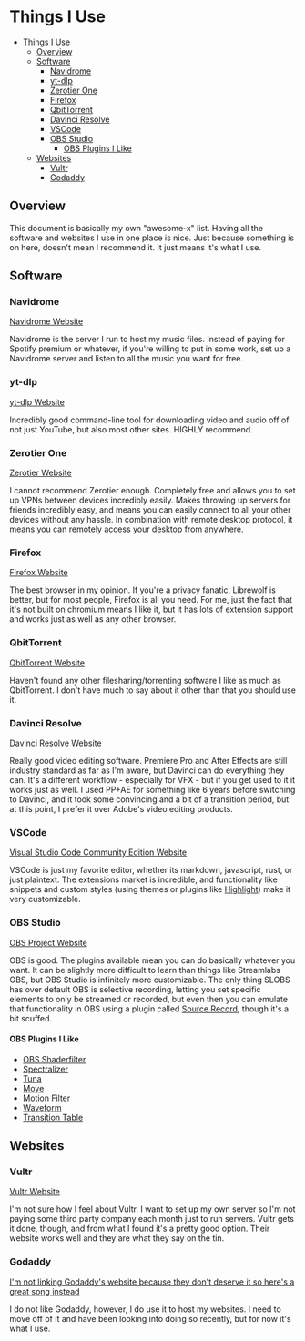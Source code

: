 # Things I Use

- [Things I Use](#things-i-use)
  - [Overview](#overview)
  - [Software](#software)
    - [Navidrome](#navidrome)
    - [yt-dlp](#yt-dlp)
    - [Zerotier One](#zerotier-one)
    - [Firefox](#firefox)
    - [QbitTorrent](#qbittorrent)
    - [Davinci Resolve](#davinci-resolve)
    - [VSCode](#vscode)
    - [OBS Studio](#obs-studio)
      - [OBS Plugins I Like](#obs-plugins-i-like)
  - [Websites](#websites)
    - [Vultr](#vultr)
    - [Godaddy](#godaddy)

## Overview

This document is basically my own "awesome-x" list. Having all the software and websites I use in one place is nice. Just because something is on here, doesn't mean I recommend it. It just means it's what I use.

## Software

### Navidrome

[Navidrome Website]()

Navidrome is the server I run to host my music files. Instead of paying for Spotify premium or whatever, if you're willing to put in some work, set up a Navidrome server and listen to all the music you want for free.

### yt-dlp

[yt-dlp Website]()

Incredibly good command-line tool for downloading video and audio off of not just YouTube, but also most other sites. HIGHLY recommend.

### Zerotier One

[Zerotier Website](https://zerotier.com/)

I cannot recommend Zerotier enough. Completely free and allows you to set up VPNs between devices incredibly easily. Makes throwing up servers for friends incredibly easy, and means you can easily connect to all your other devices without any hassle. In combination with remote desktop protocol, it means you can remotely access your desktop from anywhere.

### Firefox

[Firefox Website](https://www.mozilla.org/en-US/firefox/new/)

The best browser in my opinion. If you're a privacy fanatic, Librewolf is better, but for most people, Firefox is all you need. For me, just the fact that it's not built on chromium means I like it, but it has lots of extension support and works just as well as any other browser.

### QbitTorrent

[QbitTorrent Website](https://www.qbittorrent.org/)

Haven't found any other filesharing/torrenting software I like as much as QbitTorrent. I don't have much to say about it other than that you should use it.

### Davinci Resolve

[Davinci Resolve Website](https://www.blackmagicdesign.com/products/davinciresolve)

Really good video editing software. Premiere Pro and After Effects are still industry standard as far as I'm aware, but Davinci can do everything they can. It's a different workflow - especially for VFX - but if you get used to it it works just as well. I used PP+AE for something like 6 years before switching to Davinci, and it took some convincing and a bit of a transition period, but at this point, I prefer it over Adobe's video editing products.

### VSCode

[Visual Studio Code Community Edition Website](https://visualstudio.microsoft.com/vs/community/)

VSCode is just my favorite editor, whether its markdown, javascript, rust, or just plaintext. The extensions market is incredible, and functionality like snippets and custom styles (using themes or plugins like [Highlight](https://marketplace.visualstudio.com/items?itemName=fabiospampinato.vscode-highlight)) make it very customizable.

### OBS Studio

[OBS Project Website](https://obsproject.com/)

OBS is good. The plugins available mean you can do basically whatever you want. It can be slightly more difficult to learn than things like Streamlabs OBS, but OBS Studio is infinitely more customizable. The only thing SLOBS has over default OBS is selective recording, letting you set specific elements to only be streamed or recorded, but even then you can emulate that functionality in OBS using a plugin called [Source Record](https://obsproject.com/forum/resources/source-record.1285/), though it's a bit scuffed.

#### OBS Plugins I Like

- [OBS Shaderfilter](https://obsproject.com/forum/resources/obs-shaderfilter.1736/)
- [Spectralizer](https://obsproject.com/forum/resources/spectralizer.861/)
- [Tuna](https://obsproject.com/forum/resources/tuna.843/)
- [Move](https://obsproject.com/forum/resources/move.913/)
- [Motion Filter](https://obsproject.com/forum/resources/motion-effect.668/)
- [Waveform](https://obsproject.com/forum/resources/waveform.1423/)
- [Transition Table](https://obsproject.com/forum/resources/transition-table.1174/)

## Websites

### Vultr

[Vultr Website](https://www.vultr.com/)

I'm not sure how I feel about Vultr. I want to set up my own server so I'm not paying some third party company each month just to run servers. Vultr gets it done, though, and from what I found it's a pretty good option. Their website works well and they are what they say on the tin.

### Godaddy

[I'm not linking Godaddy's website because they don't deserve it so here's a great song instead](https://soundcloud.com/pinkmouse/kalifornia)

I do not like Godaddy, however, I do use it to host my websites. I need to move off of it and have been looking into doing so recently, but for now it's what I use.
